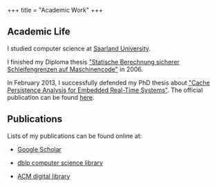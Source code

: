 +++
title = "Academic Work"
+++

## Academic Life

I studied computer science at [Saarland University](https://www.uni-saarland.de/nc/en/home.html).

I finished my Diploma thesis ["Statische Berechnung sicherer Schleifengrenzen auf Maschinencode"](publications/diplom.pdf) in 2006.

In February 2013, I successfully defended my PhD thesis about ["Cache Persistence Analysis for Embedded Real-Time Systems"](publications/phd.pdf).
The official publication can be found [here](https://publikationen.sulb.uni-saarland.de/handle/20.500.11880/26474;jsessionid=A6DE5A6E674C991A2F390B34454E05BC).

## Publications

Lists of my publications can be found online at:

* [Google Scholar](https://scholar.google.com/citations?user=eK6jgYUAAAAJ&hl=en)

* [dblp computer science library](https://dblp.org/pers/hd/c/Cullmann:Christoph)

* [ACM digital library](https://dl.acm.org/author_page.cfm?id=81461660747)
